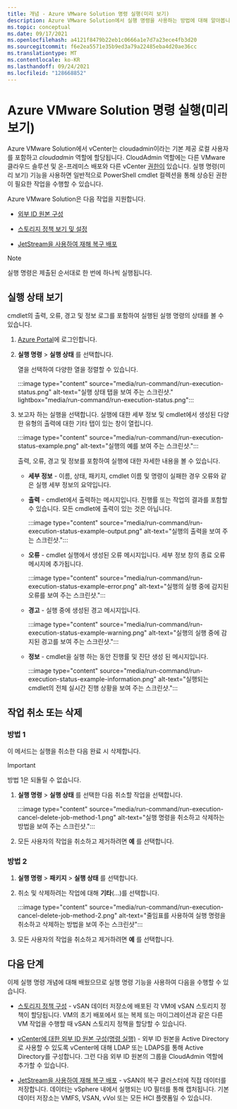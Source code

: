 ```yaml
---
title: 개념 - Azure VMware Solution 명령 실행(미리 보기)
description: Azure VMware Solution에서 실행 명령을 사용하는 방법에 대해 알아봅니다.
ms.topic: conceptual
ms.date: 09/17/2021
ms.openlocfilehash: a4121f8479b22eb1c0666a1e7d7a23ece4fb3d20
ms.sourcegitcommit: f6e2ea5571e35b9ed3a79a22485eba4d20ae36cc
ms.translationtype: MT
ms.contentlocale: ko-KR
ms.lasthandoff: 09/24/2021
ms.locfileid: "128668852"
---
```

# <a name="run-command-in-azure-vmware-solution-preview"></a>Azure VMware Solution 명령 실행(미리 보기)

Azure VMware Solution에서 vCenter는 cloudadmin이라는 기본 제공 로컬 사용자를 포함하고 *cloudadmin* 역할에 할당됩니다. CloudAdmin 역할에는 다른 VMware 클라우드 솔루션 및 온-프레미스 배포와 다른 vCenter [권한이](concepts-identity.md#view-the-vcenter-privileges) 있습니다. 실행 명령(미리 보기) 기능을 사용하면 일반적으로 PowerShell cmdlet 컬렉션을 통해 상승된 권한이 필요한 작업을 수행할 수 있습니다. 

Azure VMware Solution은 다음 작업을 지원합니다.

- [외부 ID 원본 구성](configure-identity-source-vcenter.md)

- [스토리지 정책 보기 및 설정](configure-storage-policy.md) 

- [JetStream을 사용하여 재해 복구 배포](deploy-disaster-recovery-using-jetstream.md)


>[!NOTE]
>실행 명령은 제출된 순서대로 한 번에 하나씩 실행됩니다.

## <a name="view-the-status-of-an-execution"></a>실행 상태 보기

cmdlet의 출력, 오류, 경고 및 정보 로그를 포함하여 실행된 실행 명령의 상태를 볼 수 있습니다.

1. [Azure Portal](https://portal.azure.com)에 로그인합니다.

1. **실행 명령** > **실행 상태** 를 선택합니다.

   열을 선택하여 다양한 열을 정렬할 수 있습니다.  

   :::image type="content" source="media/run-command/run-execution-status.png" alt-text="실행 상태 탭을 보여 주는 스크린샷." lightbox="media/run-command/run-execution-status.png":::

1. 보고자 하는 실행을 선택합니다. 실행에 대한 세부 정보 및 cmdlet에서 생성된 다양한 유형의 출력에 대한 기타 탭이 있는 창이 열립니다.

   :::image type="content" source="media/run-command/run-execution-status-example.png" alt-text="실행의 예를 보여 주는 스크린샷.":::

   출력, 오류, 경고 및 정보를 포함하여 실행에 대한 자세한 내용을 볼 수 있습니다.

   - **세부 정보** - 이름, 상태, 패키지, cmdlet 이름 및 명령이 실패한 경우 오류와 같은 실행 세부 정보의 요약입니다. 

   - **출력** - cmdlet에서 출력하는 메시지입니다. 진행률 또는 작업의 결과를 포함할 수 있습니다. 모든 cmdlet에 출력이 있는 것은 아닙니다.

      :::image type="content" source="media/run-command/run-execution-status-example-output.png" alt-text="실행의 출력을 보여 주는 스크린샷.":::

   - **오류** - cmdlet 실행에서 생성된 오류 메시지입니다. 세부 정보 창의 종료 오류 메시지에 추가됩니다.    

      :::image type="content" source="media/run-command/run-execution-status-example-error.png" alt-text="실행의 실행 중에 감지된 오류를 보여 주는 스크린샷.":::

   - **경고** - 실행 중에 생성된 경고 메시지입니다. 

      :::image type="content" source="media/run-command/run-execution-status-example-warning.png" alt-text="실행의 실행 중에 감지된 경고를 보여 주는 스크린샷.":::

   - **정보** - cmdlet을 실행 하는 동안 진행률 및 진단 생성 된 메시지입니다. 

      :::image type="content" source="media/run-command/run-execution-status-example-information.png" alt-text="실행되는 cmdlet의 전체 실시간 진행 상황을 보여 주는 스크린샷.":::



## <a name="cancel-or-delete-a-job"></a>작업 취소 또는 삭제



### <a name="method-1"></a>방법 1

이 메서드는 실행을 취소한 다음 완료 시 삭제합니다.

>[!IMPORTANT]
>방법 1은 되돌릴 수 없습니다.

1. **실행 명령** > **실행 상태** 를 선택한 다음 취소할 작업을 선택합니다.

   :::image type="content" source="media/run-command/run-execution-cancel-delete-job-method-1.png" alt-text="실행 명령을 취소하고 삭제하는 방법을 보여 주는 스크린샷.":::

2. 모든 사용자의 작업을 취소하고 제거하려면 **예** 를 선택합니다.



### <a name="method-2"></a>방법 2

1. **실행 명령** > **패키지** > **실행 상태** 를 선택합니다.

2. 취소 및 삭제하려는 작업에 대해 **기타**(...)를 선택합니다.

   :::image type="content" source="media/run-command/run-execution-cancel-delete-job-method-2.png" alt-text="줄임표를 사용하여 실행 명령을 취소하고 삭제하는 방법을 보여 주는 스크린샷":::

3. 모든 사용자의 작업을 취소하고 제거하려면 **예** 를 선택합니다.



## <a name="next-steps"></a>다음 단계

이제 실행 명령 개념에 대해 배웠으므로 실행 명령 기능을 사용하여 다음을 수행할 수 있습니다.

- [스토리지 정책 구성](configure-storage-policy.md) - vSAN 데이터 저장소에 배포된 각 VM에 vSAN 스토리지 정책이 할당됩니다. VM의 초기 배포에서 또는 복제 또는 마이그레이션과 같은 다른 VM 작업을 수행할 때 vSAN 스토리지 정책을 할당할 수 있습니다.

- [vCenter에 대한 외부 ID 원본 구성(명령 실행)](configure-identity-source-vcenter.md) - 외부 ID 원본을 Active Directory로 사용할 수 있도록 vCenter에 대해 LDAP 또는 LDAPS를 통해 Active Directory를 구성합니다. 그런 다음 외부 ID 원본의 그룹을 CloudAdmin 역할에 추가할 수 있습니다.

- [JetStream을 사용하여 재해 복구 배포](deploy-disaster-recovery-using-jetstream.md) - vSAN의 복구 클러스터에 직접 데이터를 저장합니다. 데이터는 vSphere 내에서 실행되는 I/O 필터를 통해 캡처됩니다. 기본 데이터 저장소는 VMFS, VSAN, vVol 또는 모든 HCI 플랫폼일 수 있습니다. 